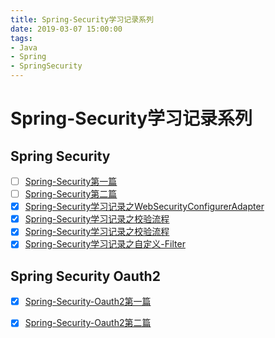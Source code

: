 ```yaml
---
title: Spring-Security学习记录系列
date: 2019-03-07 15:00:00
tags: 
- Java 
- Spring
- SpringSecurity
---
```


# Spring-Security学习记录系列

## Spring Security

- [ ] [Spring-Security第一篇](doc/Spring-Security第一篇.md)
- [ ] [Spring-Security第二篇](doc/Spring-Security第二篇.md)
- [x] [Spring-Security学习记录之WebSecurityConfigurerAdapter](doc/Spring-Security学习记录之WebSecurityConfigurerAdapter.md)
- [x] [Spring-Security学习记录之校验流程](doc/Spring-Security学习记录之校验流程.md)
- [x] [Spring-Security学习记录之校验流程](doc/Spring-Security学习记录之校验流程.md)
- [x] [Spring-Security学习记录之自定义-Filter](doc/Spring-Security学习记录之自定义-Filter.md)

## Spring Security Oauth2

- [x] [Spring-Security-Oauth2第一篇](doc/Spring-Security-Oauth2第一篇.md)

- [x] [Spring-Security-Oauth2第二篇](doc/Spring-Security-Oauth2第二篇.md)